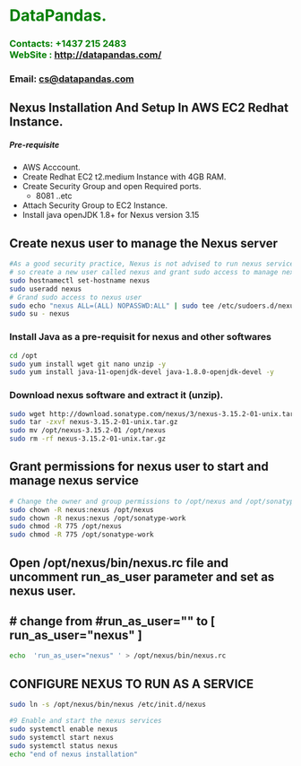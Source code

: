 #  **<span style="color:green">DataPandas.</span>**
### **<span style="color:green">Contacts: +1437 215 2483<br> WebSite : <http://datapandas.com/></span>**
### **Email: cs@datapandas.com**



## Nexus Installation And Setup In AWS EC2 Redhat Instance.
##### Pre-requisite
+ AWS Acccount.
+ Create Redhat EC2 t2.medium Instance with 4GB RAM.
+ Create Security Group and open Required ports.
   + 8081 ..etc
+ Attach Security Group to EC2 Instance.
+ Install java openJDK 1.8+ for Nexus version 3.15

## Create nexus user to manage the Nexus server
```sh
#As a good security practice, Nexus is not advised to run nexus service as a root user, 
# so create a new user called nexus and grant sudo access to manage nexus services as follows. 
sudo hostnamectl set-hostname nexus
sudo useradd nexus
# Grand sudo access to nexus user
sudo echo "nexus ALL=(ALL) NOPASSWD:ALL" | sudo tee /etc/sudoers.d/nexus
sudo su - nexus
```

### Install Java as a pre-requisit for nexus and other softwares

``` sh
cd /opt
sudo yum install wget git nano unzip -y
sudo yum install java-11-openjdk-devel java-1.8.0-openjdk-devel -y
```
### Download nexus software and extract it (unzip).
```sh
sudo wget http://download.sonatype.com/nexus/3/nexus-3.15.2-01-unix.tar.gz 
sudo tar -zxvf nexus-3.15.2-01-unix.tar.gz
sudo mv /opt/nexus-3.15.2-01 /opt/nexus
sudo rm -rf nexus-3.15.2-01-unix.tar.gz
```

## Grant permissions for nexus user to start and manage nexus service
```sh
# Change the owner and group permissions to /opt/nexus and /opt/sonatype-work directories.
sudo chown -R nexus:nexus /opt/nexus
sudo chown -R nexus:nexus /opt/sonatype-work
sudo chmod -R 775 /opt/nexus
sudo chmod -R 775 /opt/sonatype-work
```
##  Open /opt/nexus/bin/nexus.rc file and  uncomment run_as_user parameter and set as nexus user.
## # change from #run_as_user="" to [ run_as_user="nexus" ]

```sh
echo  'run_as_user="nexus" ' > /opt/nexus/bin/nexus.rc
```

##  CONFIGURE NEXUS TO RUN AS A SERVICE 
```sh
sudo ln -s /opt/nexus/bin/nexus /etc/init.d/nexus

#9 Enable and start the nexus services
sudo systemctl enable nexus
sudo systemctl start nexus
sudo systemctl status nexus
echo "end of nexus installation"
```
